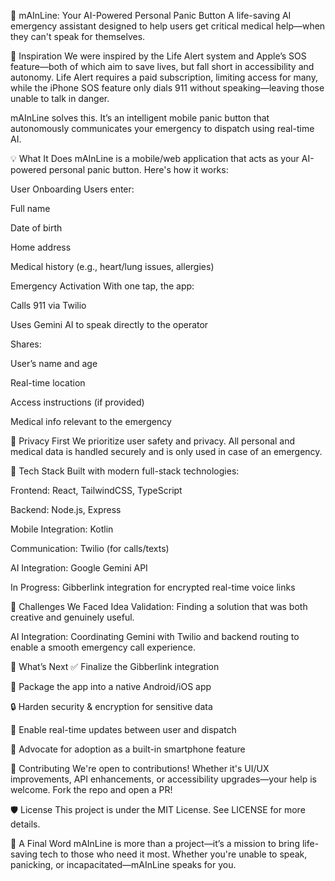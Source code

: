 📱 mAInLine: Your AI-Powered Personal Panic Button
A life-saving AI emergency assistant designed to help users get critical medical help—when they can't speak for themselves.

🚨 Inspiration
We were inspired by the Life Alert system and Apple’s SOS feature—both of which aim to save lives, but fall short in accessibility and autonomy. Life Alert requires a paid subscription, limiting access for many, while the iPhone SOS feature only dials 911 without speaking—leaving those unable to talk in danger.

mAInLine solves this. It’s an intelligent mobile panic button that autonomously communicates your emergency to dispatch using real-time AI.

💡 What It Does
mAInLine is a mobile/web application that acts as your AI-powered personal panic button. Here's how it works:

User Onboarding
Users enter:

Full name

Date of birth

Home address

Medical history (e.g., heart/lung issues, allergies)

Emergency Activation
With one tap, the app:

Calls 911 via Twilio

Uses Gemini AI to speak directly to the operator

Shares:

User’s name and age

Real-time location

Access instructions (if provided)

Medical info relevant to the emergency

🔐 Privacy First
We prioritize user safety and privacy. All personal and medical data is handled securely and is only used in case of an emergency.

🧠 Tech Stack
Built with modern full-stack technologies:

Frontend: React, TailwindCSS, TypeScript

Backend: Node.js, Express

Mobile Integration: Kotlin

Communication: Twilio (for calls/texts)

AI Integration: Google Gemini API

In Progress: Gibberlink integration for encrypted real-time voice links

🧪 Challenges We Faced
Idea Validation: Finding a solution that was both creative and genuinely useful.

AI Integration: Coordinating Gemini with Twilio and backend routing to enable a smooth emergency call experience.

🚀 What’s Next
✅ Finalize the Gibberlink integration

📱 Package the app into a native Android/iOS app

🔒 Harden security & encryption for sensitive data

🔄 Enable real-time updates between user and dispatch

📢 Advocate for adoption as a built-in smartphone feature

🤝 Contributing
We're open to contributions! Whether it's UI/UX improvements, API enhancements, or accessibility upgrades—your help is welcome. Fork the repo and open a PR!

🛡️ License
This project is under the MIT License. See LICENSE for more details.

💬 A Final Word
mAInLine is more than a project—it’s a mission to bring life-saving tech to those who need it most. Whether you're unable to speak, panicking, or incapacitated—mAInLine speaks for you.
